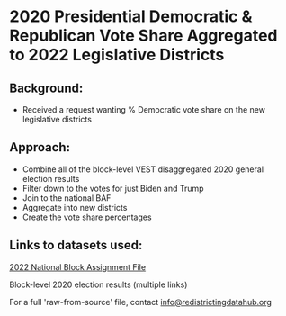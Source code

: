 # 2020 Presidential Democratic & Republican Vote Share Aggregated to 2022 Legislative Districts

## Background:
- Received a request wanting % Democratic vote share on the new legislative districts

## Approach:
- Combine all of the block-level VEST disaggregated 2020 general election results
- Filter down to the votes for just Biden and Trump
- Join to the national BAF
- Aggregate into new districts
- Create the vote share percentages

## Links to datasets used:
[2022 National Block Assignment File](https://redistrictingdatahub.org/dataset/national-block-assignment-file-for-2022-state-legislative-and-congressional-districts/)

Block-level 2020 election results (multiple links)

For a full 'raw-from-source' file, contact info@redistrictingdatahub.org
